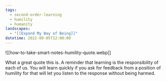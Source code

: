 ```yaml
---
tags:
  - second-order-learning
  - humility
  - humanity
landscapes:
  - "[[Expand My Way of Being]]"
datetime: 2022-09-05T12:00:00
---
```

![[how-to-take-smart-notes-humility-quote.webp]]

What a great quote this is. A reminder that learning is the responsibility of each of us. You will learn quickly if you ask for feedback from a position of humility for that will let you listen to the response without being harmed.